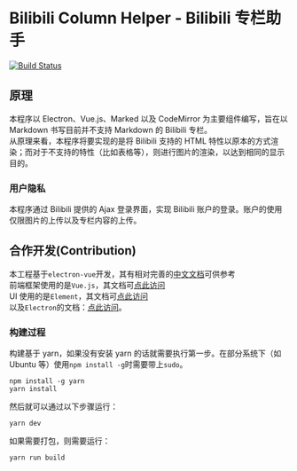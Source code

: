# Bilibili Column Helper - Bilibili 专栏助手

[![Build Status](https://travis-ci.org/Yesterday17/Bilibili-Column-Helper.svg?branch=master)](https://travis-ci.org/Yesterday17/Bilibili-Column-Helper)

## 原理

本程序以 Electron、Vue.js、Marked 以及 CodeMirror 为主要组件编写，旨在以 Markdown 书写目前并不支持 Markdown 的 Bilibili 专栏。  
从原理来看，本程序将要实现的是将 Bilibili 支持的 HTML 特性以原本的方式渲染；而对于不支持的特性（比如表格等），则进行图片的渲染，以达到相同的显示目的。

### 用户隐私

本程序通过 Bilibili 提供的 Ajax 登录界面，实现 Bilibili 账户的登录。账户的使用仅限图片的上传以及专栏内容的上传。

## 合作开发(Contribution)

本工程基于`electron-vue`开发，其有相对完善的[中文文档](https://simulatedgreg.gitbooks.io/electron-vue/content/cn/)可供参考  
前端框架使用的是`Vue.js`，其文档可[点此访问](https://cn.vuejs.org/)  
UI 使用的是`Element`，其文档可[点此访问](http://element-cn.eleme.io)  
以及`Electron`的文档：[点此访问](https://electronjs.org/)。

### 构建过程

构建基于 yarn，如果没有安装 yarn 的话就需要执行第一步。在部分系统下（如 Ubuntu 等）使用`npm install -g`时需要带上`sudo`。

```
npm install -g yarn
yarn install
```

然后就可以通过以下步骤运行：

```
yarn dev
```

如果需要打包，则需要运行：

```
yarn run build
```
